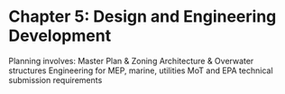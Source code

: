 # Chapter 5: Design and Engineering Development
Planning involves:
Master Plan & Zoning
Architecture & Overwater structures
Engineering for MEP, marine, utilities
MoT and EPA technical submission requirements